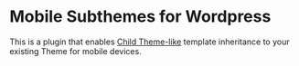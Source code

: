 Mobile Subthemes for Wordpress
==============================

This is a plugin that enables [Child Theme-like](http://codex.wordpress.org/Child_Themes) template inheritance to your existing Theme for mobile devices.
